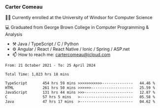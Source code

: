 ### Carter Comeau

🙋‍♂️ Currently enrolled at the University of Windsor for Computer Science

💻 Graduated from George Brown College in Computer Programming & Analysis

- ⚒️ Java / TypeScript / C / Python
- ⚙️ Angular / React / React Native / Ionic / Spring / ASP.net
- 📫 How to reach me: cartercomeau@icloud.com

<!--START_SECTION:waka-->

```txt
From: 21 October 2021 - To: 25 April 2024

Total Time: 1,023 hrs 18 mins

TypeScript       454 hrs 59 mins >>>>>>>>>>>--------------   44.46 %
HTML             261 hrs 50 mins >>>>>>-------------------   25.59 %
JavaScript       131 hrs 44 mins >>>----------------------   12.87 %
C                57 hrs 5 mins   >------------------------   05.58 %
Java             47 hrs 17 mins  >------------------------   04.62 %
```

<!--END_SECTION:waka-->

